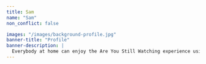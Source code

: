 ```yaml
---
title: Sam
name: "Sam"
non_conflict: false

images: "/images/background-profile.jpg"
banner-title: "Profile"
banner-description: |
  Everybody at home can enjoy the Are You Still Watching experience using their profile to watch saved shows, movies and series. Each recommendations is unique to each member.
---
```

